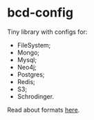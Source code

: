 # bcd-config

Tiny library with configs for:
* FileSystem;
* Mongo;
* Mysql;
* Neo4j;
* Postgres;
* Redis;
* S3;
* Schrodinger.

Read about formats [here](https://confluence.biocad.ru/x/viZbC).
